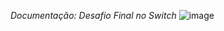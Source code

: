 *Documentação: Desafio Final no Switch*
![image](https://github.com/gabrielxla/senac-tat/assets/159468890/7a69e94a-d559-412c-afee-39bbed812f8e)

